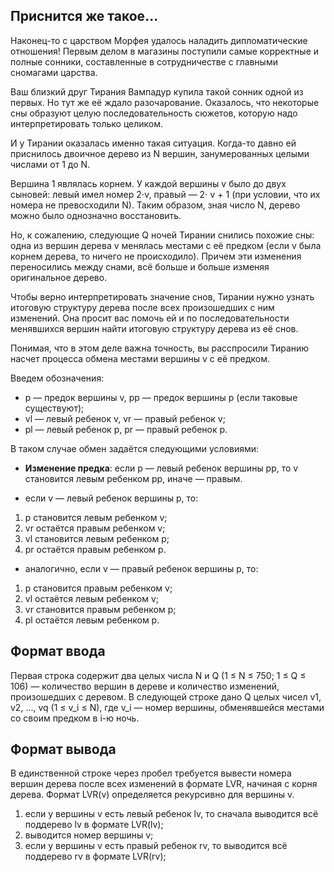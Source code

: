 ## Приснится же такое...

Наконец-то с царством Морфея удалось наладить дипломатические отношения! Первым 
делом в магазины поступили самые корректные и полные сонники, составленные в 
сотрудничестве с главными сномагами царства.

Ваш близкий друг Тирания Вампадур купила такой сонник одной из первых. Но тут же её 
ждало разочарование. Оказалось, что некоторые сны образуют целую последовательность 
сюжетов, которую надо интерпретировать только целиком.

И у Тирании оказалась именно такая ситуация. Когда-то давно ей приснилось двоичное 
дерево из N вершин, занумерованных целыми числами от 1 до N.

Вершина 1 являлась корнем. У каждой вершины v было до двух сыновей: левый имел номер 
2⋅v, правый — 2⋅ v + 1 (при условии, что их номера не превосходили N). Таким образом, 
зная число N, дерево можно было однозначно восстановить.

Но, к сожалению, следующие Q ночей Тирании снились похожие сны: одна из вершин дерева 
v менялась местами с её предком (если v была корнем дерева, то ничего не происходило). 
Причем эти изменения переносились между снами, всё больше и больше изменяя 
оригинальное дерево.

Чтобы верно интерпретировать значение снов, Тирании нужно узнать итоговую структуру 
дерева после всех произошедших с ним изменений. Она просит вас помочь ей и по 
последовательности менявшихся вершин найти итоговую структуру дерева из её снов.

Понимая, что в этом деле важна точность, вы расспросили Тиранию насчет процесса обмена 
местами вершины v с её предком.

Введем обозначения:
* p — предок вершины v, pp — предок вершины p (если таковые существуют);
* vl — левый ребенок v, vr — правый ребенок v;
* pl — левый ребенок p, pr — правый ребенок p.

В таком случае обмен задаётся следующими условиями:
* **Изменение предка**: если p — левый ребенок вершины 
pp, то v становится левым ребенком pp, иначе — правым.

* если v — левый ребенок вершины p, то:
1. p становится левым ребенком v;
2. vr остаётся правым ребенком v;
3. vl становится левым ребенком p;
4. pr остаётся правым ребенком p.

* аналогично, если v — правый ребенок вершины p, то:
1. p становится правым ребенком v;
2. vl остаётся левым ребенком v;
3. vr становится правым ребенком p;
4. pl остаётся левым ребенком p.

## Формат ввода
Первая строка содержит два целых числа 
N и Q (1 ≤ N ≤ 750; 1 ≤ Q ≤ 106) — количество 
вершин в дереве и количество изменений, произошедших с деревом.
В следующей строке дано Q целых чисел v1, v2, ..., vq (1 ≤ v_i ≤ N), где v_i — номер 
вершины, обменявшейся местами со своим предком в i-ю ночь.

## Формат вывода
В единственной строке через пробел требуется вывести номера вершин дерева после 
всех изменений в формате LVR, начиная с корня дерева.
Формат LVR(v) определяется рекурсивно для вершины v.
1. если у вершины v есть левый ребенок lv, то сначала выводится всё поддерево lv в формате LVR(lv);
2. выводится номер вершины v;
3. если у вершины v есть правый ребенок rv, то выводится всё поддерево rv в формате LVR(rv);
